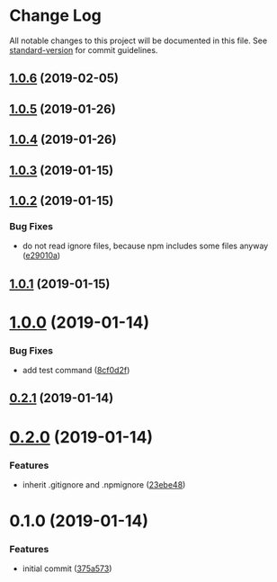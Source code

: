 # Change Log

All notable changes to this project will be documented in this file. See [standard-version](https://github.com/conventional-changelog/standard-version) for commit guidelines.

<a name="1.0.6"></a>
## [1.0.6](https://github.com/iiroj/npm-publish-files/compare/v1.0.5...v1.0.6) (2019-02-05)



<a name="1.0.5"></a>
## [1.0.5](https://github.com/iiroj/npm-publish-files/compare/v1.0.4...v1.0.5) (2019-01-26)



<a name="1.0.4"></a>
## [1.0.4](https://github.com/iiroj/npm-publish-files/compare/v1.0.3...v1.0.4) (2019-01-26)



<a name="1.0.3"></a>
## [1.0.3](https://github.com/iiroj/npm-publish-files/compare/v1.0.2...v1.0.3) (2019-01-15)



<a name="1.0.2"></a>
## [1.0.2](https://github.com/iiroj/npm-publish-files/compare/v1.0.1...v1.0.2) (2019-01-15)


### Bug Fixes

* do not read ignore files, because npm includes some files anyway ([e29010a](https://github.com/iiroj/npm-publish-files/commit/e29010a))



<a name="1.0.1"></a>
## [1.0.1](https://github.com/iiroj/npm-publish-files/compare/v1.0.0...v1.0.1) (2019-01-15)



<a name="1.0.0"></a>
# [1.0.0](https://github.com/iiroj/npm-publish-files/compare/v0.2.1...v1.0.0) (2019-01-14)


### Bug Fixes

* add test command ([8cf0d2f](https://github.com/iiroj/npm-publish-files/commit/8cf0d2f))



<a name="0.2.1"></a>
## [0.2.1](https://github.com/iiroj/npm-publish-files/compare/v0.2.0...v0.2.1) (2019-01-14)



<a name="0.2.0"></a>
# [0.2.0](https://github.com/iiroj/npm-publish-files/compare/v0.1.0...v0.2.0) (2019-01-14)


### Features

* inherit .gitignore and .npmignore ([23ebe48](https://github.com/iiroj/npm-publish-files/commit/23ebe48))



<a name="0.1.0"></a>
# 0.1.0 (2019-01-14)


### Features

* initial commit ([375a573](https://github.com/iiroj/npm-publish-files/commit/375a573))
